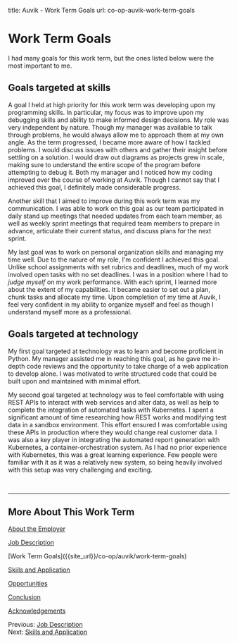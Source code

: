 title: Auvik - Work Term Goals
url: co-op-auvik-work-term-goals

<h1 class="u-lead center">Work Term Goals</h1>

I had many goals for this work term, but the ones listed below were the most important to me.

<h2 class="u-sublead">Goals targeted at skills</h2>

A goal I held at high priority for this work term was developing upon my programming skills. In particular, my focus was to improve upon my debugging skills and ability to make informed design decisions. My role was very independent by nature. Though my manager was available to talk through problems, he would always allow me to approach them at my own angle. As the term progressed, I became more aware of how I tackled problems. I would discuss issues with others and gather their insight before settling on a solution. I would draw out diagrams as projects grew in scale, making sure to understand the entire scope of the program before attempting to debug it. Both my manager and I noticed how my coding improved over the course of working at Auvik. Though I cannot say that I achieved this goal, I definitely made considerable progress.

Another skill that I aimed to improve during this work term was my communication. I was able to work on this goal as our team participated in daily stand up meetings that needed updates from each team member, as well as weekly sprint meetings that required team members to prepare in advance, articulate their current status, and discuss plans for the next sprint.

My last goal was to work on personal organization skills and managing my time well. Due to the nature of my role, I'm confident I achieved this goal. Unlike school assignments with set rubrics and deadlines, much of my work involved open tasks with no set deadlines. I was in a position where I had to _judge myself_ on my work performance. With each sprint, I learned more about the extent of my capabilities. It became easier to set out a plan, chunk tasks and allocate my time. Upon completion of my time at Auvik, I  feel very confident in my ability to organize myself and feel as though I understand myself more as a professional.

<h2 class="u-sublead">Goals targeted at technology</h2>

My first goal targeted at technology was to learn and become proficient in Python. My manager assisted me in reaching this goal, as he gave me in-depth code reviews and the opportunity to take charge of a web application to develop alone. I was motivated to write structured code that could be built upon and maintained with minimal effort.

My second goal targeted at technology was to feel comfortable with using REST APIs to interact with web services and alter data, as well as help to complete the integration of automated tasks with Kubernetes. I spent a significant amount of time researching how REST works and modifying test data in a sandbox environment. This effort ensured I was comfortable using these APIs in production where they would change real customer data. I was also a key player in integrating the automated report generation with Kubernetes, a container-orchestration system. As I had no prior experience with Kubernetes, this was a great learning experience. Few people were familiar with it as it was a relatively new system, so being heavily involved with this setup was very challenging and exciting.

<br>
<hr>

<h2 class="u-sublead">More About This Work Term</h2>

[About the Employer]({{site_url}}/co-op/auvik/about-the-employer)

[Job Description]({{site_url}}/co-op/auvik/job-description)

<span class='active'>
  [Work Term Goals]({{site_url}}/co-op/auvik/work-term-goals)
</span>

[Skiils and Application]({{site_url}}/co-op/auvik/skills-and-application)

[Opportunities]({{site_url}}/co-op/auvik/opportunities)

[Conclusion]({{site_url}}/co-op/auvik/conclusion)

[Acknowledgements]({{site_url}}/co-op/auvik/acknowledgements)

<div class="left-aligned">
  Previous: <a href="{{ site_url }}/co-op/auvik/job-description">Job Description</a>
</div>

<div class="right-aligned">
  Next: <a href="{{ site_url }}/co-op/auvik/skills-and-application">Skills and Application</a>
</div>
